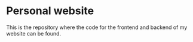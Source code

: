 # Personal website
This is the repository where the code for the frontend and backend of my website can be found.
